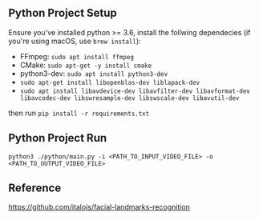 ## Python Project Setup
Ensure you've installed python >= 3.6, install the follwing dependecies (if you're using macOS, use `brew install`):
- FFmpeg: `sudo apt install ffmpeg`
- CMake: `sudo apt-get -y install cmake`
- python3-dev: `sudo apt install python3-dev`
- `sudo apt-get install libopenblas-dev liblapack-dev`
- `sudo apt install libavdevice-dev libavfilter-dev libavformat-dev libavcodec-dev libswresample-dev libswscale-dev libavutil-dev`


then run `pip install -r requirements.txt`

## Python Project Run
`python3 ./python/main.py -i <PATH_TO_INPUT_VIDEO_FILE> -o <PATH_TO_OUTPUT_VIDEO_FILE>`

## Reference
https://github.com/italojs/facial-landmarks-recognition